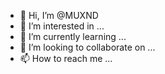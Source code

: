 - 👋 Hi, I’m @MUXND
- 👀 I’m interested in ...
- 🌱 I’m currently learning ...
- 💞️ I’m looking to collaborate on ...
- 📫 How to reach me ...

<!---
MUXND/MUXND is a ✨ special ✨ repository because its `README.md` (this file) appears on your GitHub profile.
You can click the Preview link to take a look at your changes.
--->
